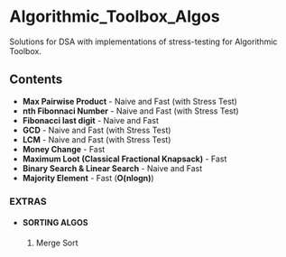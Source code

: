 # Algorithmic_Toolbox_Algos

Solutions for DSA with implementations of stress-testing for Algorithmic Toolbox.

## Contents

* **Max Pairwise Product** - Naive and Fast (with Stress Test)
* **nth Fibonnaci Number** - Naive and Fast (with Stress Test)
* **Fibonacci last digit** - Naive and Fast
* **GCD** - Naive and Fast (with Stress Test)
* **LCM** - Naive and Fast (with Stress Test)
* **Money Change** - Fast
* **Maximum Loot (Classical Fractional Knapsack)** - Fast
* **Binary Search & Linear Search** - Naive and Fast
* **Majority Element** - Fast (**O(nlogn)**)

### EXTRAS

* #### SORTING ALGOS

    1. Merge Sort
